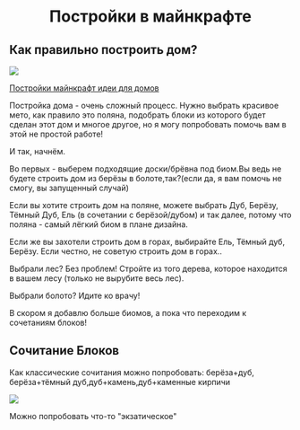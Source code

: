 <html lang="en">
<head>
	<meta charset="UTF-8">
	<meta name="viewport" content="width=device-width, initial-scale=1.0">

</head>
<body>
	<h1 style=text-align:center>Постройки в майнкрафте </h1> 
	<h2>Как правильно построить дом?</h2>
	<img src="https://v-gta.fun/wp-content/uploads/2021/03/maxresdefault-4-1-950x500.jpg"> 
	<p>
		<a href="https://mcpehub.org/buildings/"> Постройки майнкрафт идеи для домов </a>
	</p>
	<p> Постройка дома - очень сложный процесс. Нужно выбрать красивое мето, как правило это поляна, подобрать блоки из которого будет сделан этот дом и многое другое, но я могу попробовать помочь вам в этой не простой работе!</p>
	И так, начнём. 
	<p> Во первых - выберем подходящие доски/брёвна под биом.Вы ведь не будете строить дом из берёзы в болоте,так?(если да, я вам помочь не смогу, вы запущенный случай)</p>
  <p>Если вы хотите строить дом на поляне, можете выбрать Дуб, Берёзу, Тёмный Дуб, Ель (в сочетании с берёзой/дубом) и так далее, потому что поляна - самый лёгкий биом в плане дизайна. </p>
  <p>Если же вы захотели строить дом в горах, выбирайте Ель, Тёмный дуб, Берёзу. Если честно, не советую строить дом в горах..</p>
  <p>Выбрали лес? Без проблем! Стройте из того дерева, которое находится в вашем лесу (только не вырубите весь лес).</p>
  <p>Выбрали болото? Идите ко врачу!</p>
   В скором я добавлю больше биомов, а пока что переходим к сочетаниям блоков!
  <h2> Сочитание Блоков </h2>
  <p> Как классические сочитания можно попробовать: берёза+дуб, берёза+тёмный дуб,дуб+камень,дуб+каменные кирпичи</p>
    <img src="https://yvid.ru/wp-content/uploads/2021/03/kak-mozhno-bystro-za-pyat-minut-postroit-krasivyj-dom-v-majnkrafte.jpg">
  <p> Можно попробовать что-то "экзатическое" 
    
</body>
</html>
  


